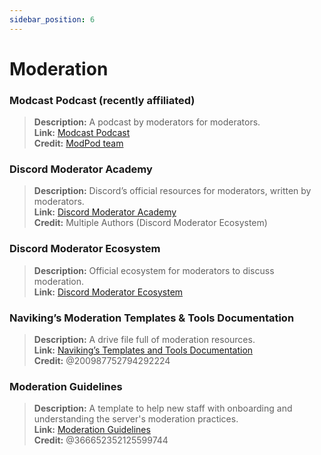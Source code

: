 ```yaml
---
sidebar_position: 6
---
```


# Moderation

### **Modcast Podcast** (recently affiliated)
> __Description:__ A podcast by moderators for moderators.   <br/>
__Link:__ [Modcast Podcast](https://modcast.network/)   <br/>
__Credit:__ [ModPod team](https://modcast.network/meet-the-team/) 

### **Discord Moderator Academy**
> __Description:__ Discord’s official resources for moderators, written by moderators.   <br/>
__Link:__ [Discord Moderator Academy](https://dis.gd/moderation)   <br/>
__Credit:__ Multiple Authors (Discord Moderator Ecosystem)

### **Discord Moderator Ecosystem** 
> __Description:__ Official ecosystem for moderators to discuss moderation.   <br/>
__Link:__ [Discord Moderator Ecosystem](https://discord.com/blog/announcing-the-discord-moderator-academy-exam)

### **Naviking’s Moderation Templates & Tools Documentation**
> __Description:__ A drive file full of moderation resources.   <br/>
__Link:__ [Naviking’s Templates and Tools Documentation](https://drive.google.com/drive/folders/1vqdEEBqqCftZgMTkgqK8sKzxtdMANu4U)   <br/>
__Credit:__ @200987752794292224

### **Moderation Guidelines**
> __Description:__ A template to help new staff with onboarding and understanding the server's moderation practices.   <br/>
__Link:__ [Moderation Guidelines](https://staff-guidelines.super.site/)   <br/>
__Credit:__ @366652352125599744
